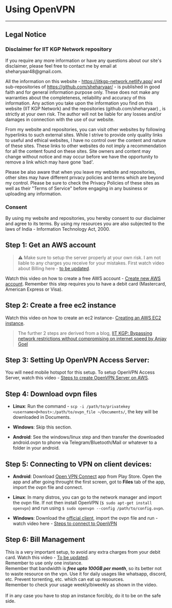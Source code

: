 # Using OpenVPN

***

## Legal Notice

<h3>Disclaimer for IIT KGP Network repository</h3>

<p>If you require any more information or have any questions about our site's disclaimer, please feel free to contact me by email at sheharyaar48@gmail.com.</p>

<p>All the information on this website - <a href="https://iitkgp-network.netlify.app/">https://iitkgp-network.netlify.app/</a> and sub-repositories of <a href="https://github.com/sheharyaar/">https://github.com/sheharyaar/</a> - is published in good faith and for general information purpose only. These does not make any warranties about the completeness, reliability and accuracy of this information. Any action you take upon the information you find on this website (IIT KGP Network) and the repositories (github.com/sheharyaar) , is strictly at your own risk. The author will not be liable for any losses and/or damages in connection with the use of our website.</p>

<p>From my website and repositories, you can visit other websites by following hyperlinks to such external sites. While I strive to provide only quality links to useful and ethical websites, I have no control over the content and nature of these sites. These links to other websites do not imply a recommendation for all the content found on these sites. Site owners and content may change without notice and may occur before we have the opportunity to remove a link which may have gone 'bad'.</p>

<p>Please be also aware that when you leave my website and repositories, other sites may have different privacy policies and terms which are beyond my control. Please be sure to check the Privacy Policies of these sites as well as their "Terms of Service" before engaging in any business or uploading any information.</p>

<h3>Consent</h3>

<p>By using my website and repositories, you hereby consent to our disclaimer and agree to its terms. By using my resources you are also subjected to the laws of India - Information Technology Act, 2000.</p>

## Step 1: Get an AWS account

> ⚠️ Make sure to setup the server properly at your own risk. I am not liable to any charges you receive for your mistakes. First watch video about Billing here - [to be updated]().

Watch this video on how to create a free AWS account - [Create new AWS account](https://www.youtube.com/watch?v=gA9pl-A9gDM). Remember this step requires you to have a debit card (Mastercard, American Express or Visa).


## Step 2: Create a free ec2 instance

Watch this video on how to create an ec2 instance- [Creating an AWS EC2 instance](https://www.youtube.com/watch?v=bJUBSqWaPBQ).

> The further 2 steps are derived from a blog, [IIT KGP: Bypassing network restrictions without compromising on internet speed by Anjay Goel](https://anjaygoel.github.io/posts/IIT-KGP-Bypass-Internet-Restrictions/#step-3-setting-up-openvpn-access-server) 

## Step 3: Setting Up OpenVPN Access Server:

You will need mobile hotspot for this setup.
To setup OpenVPN Access Server, watch this video - [Steps to create OpenVPN Server on AWS](https://www.youtube.com/watch?v=7vxWiIRWwF4).

## Step 4: Download ovpn files

*   **Linux**: Run the command - `scp -i /path/to/privatekey <username>@<host>:/path/to/ovpn_file ~/Documents/`, the key will be downloaded in Documents.
    
*   **Windows**: Skip this section.

*   **Android**: See the windows/linux step and then transfer the downloaded android.ovpn to phone via Telegram/Bluetooth/Mail or whatever to a folder in your android.

## Step 5: Connecting to VPN on client devices:

*   **Android**: Download [Open VPN Connect](https://play.google.com/store/apps/details?id=net.openvpn.openvpn&hl=en_IN&gl=US) app from Play Store. Open the app and after going throught the first screen, got to **Files** tab of the app, import the ovpn file and connect.
    
*   **Linux**: In many distros, you can go to the network manager and import the ovpn file. If not then install OpenVPN (`$ sudo apt-get install openvpn`) and run using `$ sudo openvpn --config /path/to/config.ovpn`.
    
*   **Windows**: Download the [official client](https://openvpn.net/client-connect-vpn-for-windows/), import the ovpn file and run - watch video here - [Steps to connect to OpenVPN](https://www.youtube.com/watch?v=P2SroQ_pzPU)

## Step 6: Bill Management

This is a very important setup, to avoid any extra charges from your debit card. Watch this video - [To be updated](). <br/>
Remember to use only one instance. <br/>
Remember that bandwidth is _**free upto 100GB per month**_, so its better not to waste resource on the vpn. Use it for daily usages like whatsapp, discord, etc. Prevent torrenting, etc. which can eat up resources.<br/>
Remember to check your usage weekly/biweekly as shown in the video.<br/><br/>
If in any case you have to stop an instance forcibly, do it to be on the safe side.
